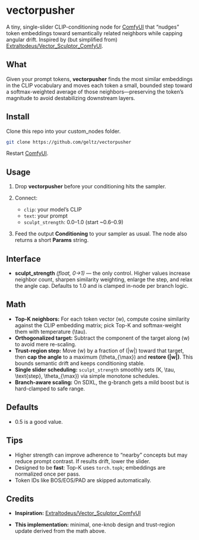 # vectorpusher

A tiny, single-slider CLIP-conditioning node for [ComfyUI](https://github.com/comfyanonymous/ComfyUI) that “nudges” token embeddings toward semantically related neighbors while capping angular drift. Inspired by (but simplified from) [Extraltodeus/Vector_Sculptor_ComfyUI](https://github.com/Extraltodeus/Vector_Sculptor_ComfyUI).

## What

Given your prompt tokens, **vectorpusher** finds the most similar embeddings in the CLIP vocabulary and moves each token a small, bounded step toward a softmax-weighted average of those neighbors—preserving the token’s magnitude to avoid destabilizing downstream layers. 

## Install

Clone this repo into your custom_nodes folder.
```bash
git clone https://github.com/geltz/vectorpusher
```
Restart [ComfyUI](https://github.com/comfyanonymous/ComfyUI).

## Usage

1. Drop **vectorpusher** before your conditioning hits the sampler.
2. Connect:

   * `clip`: your model’s CLIP
   * `text`: your prompt
   * `sculpt_strength`: 0.0–1.0 (start ~0.6–0.9)
3. Feed the output **Conditioning** to your sampler as usual. The node also returns a short **Params** string. 

## Interface

* **sculpt_strength** *(float, 0→1)* — the only control. Higher values increase neighbor count, sharpen similarity weighting, enlarge the step, and relax the angle cap. Defaults to 1.0 and is clamped in-node per branch logic.  

## Math

* **Top-K neighbors:** For each token vector (w), compute cosine similarity against the CLIP embedding matrix; pick Top-K and softmax-weight them with temperature (\tau). 
* **Orthogonalized target:** Subtract the component of the target along (w) to avoid mere re-scaling.
* **Trust-region step:** Move (w) by a fraction of (|w|) toward that target, then **cap the angle** to a maximum (\theta_{\max}) and **restore (|w|)**. This bounds semantic drift and keeps conditioning stable. 
* **Single slider scheduling:** `sculpt_strength` smoothly sets (K, \tau, \text{step}, \theta_{\max}) via simple monotone schedules. 
* **Branch-aware scaling:** On SDXL, the g-branch gets a mild boost but is hard-clamped to safe range. 

## Defaults

* 0.5 is a good value.

## Tips

* Higher strength can improve adherence to “nearby” concepts but may reduce prompt contrast. If results drift, lower the slider.
* Designed to be **fast**: Top-K uses `torch.topk`; embeddings are normalized once per pass. 
* Token IDs like BOS/EOS/PAD are skipped automatically. 

## Credits

* **Inspiration:** [Extraltodeus/Vector_Sculptor_ComfyUI](https://github.com/Extraltodeus/Vector_Sculptor_ComfyUI)

* **This implementation:** minimal, one-knob design and trust-region update derived from the math above.


